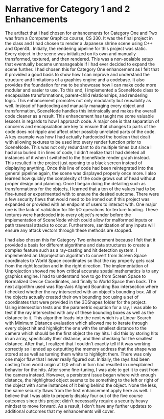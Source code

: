 # Narrative for Category 1 and 2 Enhancements

The artifact that I had chosen for enhancements for Category One and Two was from a Computer Graphics course, CS 330. It was the final project in the class and I had chosen to render a Japanese shrine scene using C++ and OpenGL. Initially, the rendering pipeline for this project was static. Every object in the scene was initialized on its own and manually transformed, textured, and then rendered. This was a non-scalable setup that eventually became unmanageable if I had ever decided to expand the scene further. I had chosen this for Category One enhancement as I felt that it provided a good basis to show how I can improve and understand the structure and limitations of a graphics engine and a codebase. It also provides the foundation for me to be showcase how I can make code more modular and easier to use. To this end, I implemented a SceneNode class to encapsulate transformations, parent-child relationships, and rendering logic. This enhancement promotes not only modularity but reusability as well. Instead of hardcoding and manually managing every object and transformation, SceneNode handles this intrinsically and makes the overall code cleaner as a result. This enhancement has taught me some valuable lessons in regards to how I approach code. A major one is that separation of concerns and encapsulation are key to ensure that changes to parts of the code does not ripple and affect other possibly unrelated parts of the code. A key example was how I had actually hardcoded the boolean that dealt with allowing textures to be used into every render function prior to SceneNode. This was not only redundant to do multiple times but since I had also buried it in lines of code, I didn't realize that I had deleted all instances of it when I switched to the SceneNode render graph instead. This resulted in the project just opening to a black screen instead of displaying anything. Once this line of code had been reintegrated into the general pipeline again, the scene was displayed properly once more. I also learned how quickly the complexity of the code grows out of head without proper design and planning. Once I began doing the detailing such as transformations for the objects, I learned that a ton of the values had to be fine-tuned or experimented with to ensure the desired outcome. There were a few security flaws that would need to be ironed out if this project was expanded or provided with an endpoint of users to interact with. One major one is the lack of validation for file I/O operations for texture loading. These textures were hardcoded into every object's render before the implementation of SceneNode which could allow for malformed inputs or path traversal attacks to occur. Furthermore, sanitization of any inputs will ensure any attack vectors through these methods are stopped. 

I had also chosen this for Category Two enhancement because I felt that it provided a basis for different algorithms and data structures to create a complex feature such as a ray-casting and hit detection system. I implemented an Unprojection algorithm to convert from Screen Space coordinates to World Space coordinates so that the ray properly gets cast from the right location and in the right direction. The implementation of Unprojection showed me how critical accurate spatial mathematics is to any graphics engine. I had to understand how to go from Screen Space to Normalized Device Coordinates, and finally to World Space then back. The next algorithm used was Ray-Axis Aligned Bounding Box intersection where I checked whether the ray intersected with an object's bounding box. All of the objects actually created their own bounding box using a set of coordinates that were provided in the 3DShapes folder for the project. Using intersection tests and the parametric equation for a ray, I was able to test if the ray intersected with any of these bounding boxes as well as the distance to it. This algorithm leads into the next which is a Linear Search with Minimum Distance evaluation which allowed me to iterate through every object hit and highlight the one with the smallest distance to the camera which should be the first object the ray hits. I did this by storing hits in an array, specifically their distance, and then checking for the smallest distance. After that, I realized that I couldn't exactly tell if it was working correctly so I ended up outputting the memory address that the shape was stored at as well as turning them white to highlight them. There was only one major flaw that I never really figured out. Initially, the rays had been casting from world origin at 0,0 which in turn had resulted in unexplained behavior for the hits. After some fine-tuning, I was able to get it to cast from the camera instead. However, a persistent issue began where with enough distance, the highlighted object seems to be something to the left or right of the object with some instances of it being behind the object. None the less, the same security flaws from the first enhancement apply here as well. I believe that I was able to properly display four out of the five course outcomes since this project didn't necessarily require a security heavy mindset to move forward. As a result, I don't have any further updates to additional outcomes that my enhancements will cover. 
